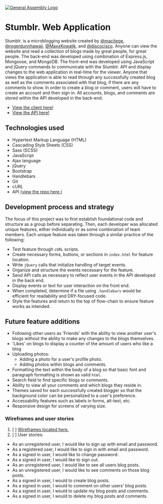 [![General Assembly Logo](https://camo.githubusercontent.com/1a91b05b8f4d44b5bbfb83abac2b0996d8e26c92/687474703a2f2f692e696d6775722e636f6d2f6b6538555354712e706e67)](https://generalassemb.ly/education/web-development-immersive)

# Stumblr. Web Application

Stumblr. is a microblogging website created by [@macitege](https://github.com/macitege), [@rogerdunnhawaii](https://github.com/rogerdunnhawaii), [@MaxxKowalik](https://github.com/MaxxKowalik), and [@discocisco](https://github.com/discocisco). Anyone can view the website and read a collection of blogs made by great people, for great people. The back-end was developed using combination of Express.js, Mongoose, and MongoDB. The front-end was developed using JavaScript and jQuery commands to communicate with the Stumblr. API and display changes to the web application in real-time for the viewer. Anyone that views the application is able to read through any successfully created blog as well as the comments associated with that blog, if there are any comments to show. In order to create a blog or comment, users will have to create an account and then sign in. All accounts, blogs, and comments are stored within the API developed in the back-end.

- [View the client here!](https://hex-llc.github.io/stumblr-client)
- [View the API here!](https://stumblr-api.herokuapp.com)

## Technologies used

- Hypertext Markup Language (HTML)
- Cascading Style Sheets (CSS)
- Sass (SCSS)
- JavaScript
- Ajax language
- jQuery
- Bootstrap
- Handlebars
- Git
- cURL
- API [(view the repo here.)](https://github.com/hex-llc/stumblr-api)

## Development process and strategy

The focus of this project was to first establish foundational code and structure as a group before separating. Then, each developer was allocated unique features, either individually or as some combination of team members. Each unique feature was taken through a similar practice of the following:
- Test feature through `cURL` scripts.
- Create necessary forms, buttons, or sections in `index.html` for feature location.
- Write `jQuery` calls that initialize handling of target events.
- Organize and structure the events necessary for the feature.
- Send API calls as necessary to reflect user events in the API developed in the back end.
- Display events or text for user interaction on the front end.
- When completed, determine if a file using `.handlebars` would be efficient for readability and DRY-focused code.
- Style the features and return to the top of flow-chain to ensure feature works as intended.

## Future feature additions
- Following other users as 'Friends' with the ability to view another user's blogs without the ability to make any changes to the blogs themselves.
- 'Likes' on blogs to display a counter of the amount of users who like a blog
- Uploading photos:
  - Adding a photo for a user's profile photo.
  - Adding photos within blogs and comments.
- Formatting the text within the body of a blog so that basic font and paragraph formatting is shown as valid `html`.
- Search field to find specific blogs or comments.
- Ability to view all your comments and which blogs they reside in.
- Themes saved for each successfully created blogger so that the background color can be personalized to a user's preference.
- Accessability features such as labels in forms, alt-text, etc.
- Responsive design for screens of varying size.

### Wireframes and user stories

1. [ ] [Wireframes located here.](https://imgur.com/a/RRrC0qm)
1. [ ] User stories:
  - As an unregistered user, I would like to sign up with email and password.
  - As a registered user, I would like to sign in with email and password.
  - As a signed in user, I would like to change password.
  - As a signed in user, I would like to sign out.
  - As an unregistered user, I would like to see all users blog posts.
  - As an unregistered user, I would like to see comments on those blog posts.
  - As a signed in user, I would to create blog posts.
  - As a signed in user, I would to comment on other users' blog posts.
  - As a signed in user, I would to update my blog posts and comments.
  - As a signed in user, I would to delete my blog posts and comments.
